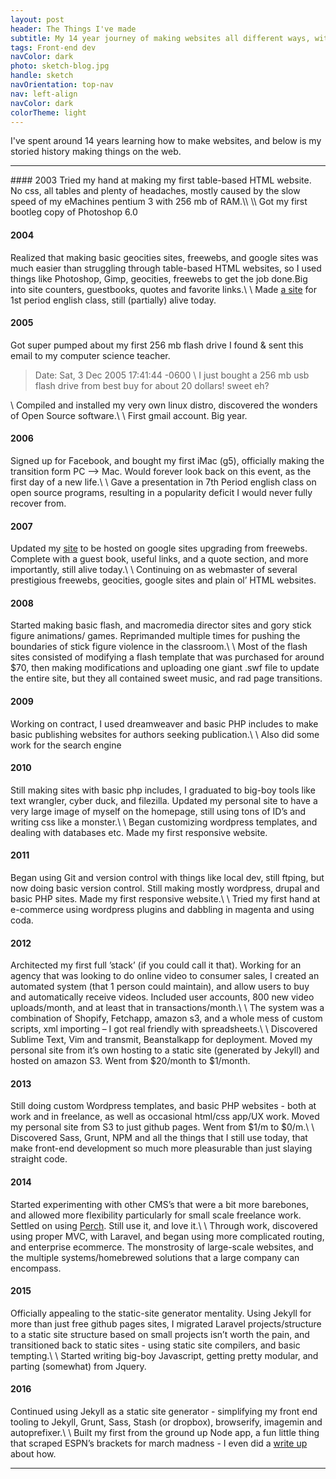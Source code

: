 ```yaml
---
layout: post
header: The Things I've made
subtitle: My 14 year journey of making websites all different ways, with all different tools, and technologies.
tags: Front-end dev
navColor: dark
photo: sketch-blog.jpg
handle: sketch
navOrientation: top-nav
nav: left-align
navColor: dark
colorTheme: light
---
```


I've spent around 14 years learning how to make websites, and below is my storied history making things on the web.

---

<div class="history-content" markdown="1">
#### 2003
Tried my hand at making my first table-based HTML website. No css, all tables and plenty of headaches, mostly caused by the slow speed of my eMachines pentium 3 with 256 mb of RAM.\\
\\
Got my first bootleg copy of Photoshop 6.0


#### 2004
Realized that making basic geocities sites, freewebs, and google sites was much easier than struggling through table-based HTML websites, so I used things like Photoshop, Gimp, geocities, freewebs to get the job done.Big into site counters, guestbooks, quotes and favorite links.\\
\\
Made [a site](https://sites.google.com/site/1stperiodenglish/home) for 1st period english class, still (partially) alive today.



#### 2005
Got super pumped about my first 256 mb flash drive I found & sent this email to my computer science teacher.

> Date: Sat, 3 Dec 2005 17:41:44 -0600 \\
>  I just bought a 256 mb usb flash drive from best buy for about 20 dollars! sweet eh?


\\
Compiled and installed my very own linux distro, discovered the wonders of Open Source software.\\
\\
First gmail account. Big year.


#### 2006
Signed up for Facebook, and bought my first iMac (g5), officially making the transition form PC —> Mac. Would forever look back on this event, as the first day of a new life.\\
\\
Gave a presentation in 7th Period english class on open source programs, resulting in a popularity deficit I would never fully recover from.


#### 2007
Updated my [site](https://sites.google.com/site/hanse00/home) to be hosted on google sites upgrading from freewebs.  Complete with a guest book, useful links, and a quote section, and more importantly, still alive today.\\
\\
Continuing on as webmaster of several prestigious freewebs, geocities, google sites and plain ol’ HTML websites.

#### 2008
Started making basic flash, and macromedia director sites and gory stick figure animations/ games. Reprimanded multiple times for pushing the boundaries of stick figure violence in the classroom.\\
\\
Most of the flash sites consisted of modifying a flash template that was purchased for around $70, then making modifications and uploading one giant .swf file to update the entire site, but they all contained sweet music, and rad page transitions.


#### 2009
Working on contract, I used dreamweaver and basic PHP includes to make basic publishing websites for authors seeking publication.\\
\\
Also did some work for the search engine


#### 2010
Still making sites with basic php includes, I graduated to big-boy tools like text wrangler, cyber duck, and filezilla. Updated my personal site to have a very large image of myself on the homepage, still using tons of ID’s and writing css like a monster.\\
\\
Began customizing wordpress templates, and dealing with databases etc. Made my first responsive website.


#### 2011
Began using Git and version control with things like local dev, still ftping, but now doing basic version control. Still making mostly wordpress, drupal and basic PHP sites.  Made my first responsive website.\\
\\
Tried my first hand at e-commerce using wordpress plugins and dabbling in magenta and using coda.


#### 2012
Architected my first full ’stack’ (if you could call it that).  Working for an agency that was looking to do online video to consumer sales, I created an automated system  (that 1 person could maintain), and allow users to buy and automatically receive videos. Included user accounts, 800 new video uploads/month, and at least that in transactions/month.\\
\\
The system was a combination of Shopify, Fetchapp, amazon s3, and a whole mess of custom scripts, xml importing – I got real friendly with spreadsheets.\\
\\
Discovered Sublime Text, Vim and transmit, Beanstalkapp for deployment.  Moved my personal site from it’s own hosting to a static site (generated by Jekyll) and hosted on amazon S3.  Went from $20/month to $1/month.


#### 2013
Still doing custom Wordpress templates, and basic PHP websites - both at work and in freelance, as well as occasional html/css app/UX work. Moved my personal site from S3 to just github pages. Went from $1/m to $0/m.\\
\\
Discovered Sass, Grunt, NPM and all the things that I still use today, that make front-end development so much more pleasurable than just slaying straight code.


#### 2014
Started experimenting with other CMS’s that were a bit more barebones, and allowed more flexibility particularly for small scale freelance work. Settled on using [Perch](https://grabaperch.com/). Still use it, and love it.\\
\\
Through work, discovered using proper MVC, with Laravel, and began using more complicated routing, and enterprise ecommerce. The monstrosity of large-scale websites, and the multiple systems/homebrewed solutions that a large company can encompass.


#### 2015
Officially appealing to the static-site generator mentality.  Using Jekyll for more than just free github pages sites, I migrated Laravel projects/structure to a static site structure based on small projects isn’t worth the pain, and transitioned back to static sites - using static site compilers, and basic tempting.\\
\\
Started writing big-boy Javascript, getting pretty modular, and parting (somewhat) from Jquery.


#### 2016
Continued using Jekyll as a static site generator - simplifying my front end tooling to
Jekyll, Grunt, Sass, Stash (or dropbox), browserify, imagemin and autoprefixer.\\
\\
Built my first from the ground up Node app, a fun little thing that scraped ESPN’s brackets for march madness - I even did a [write up](http://codepen.io/hans/post/node) about how.



</div>



---
